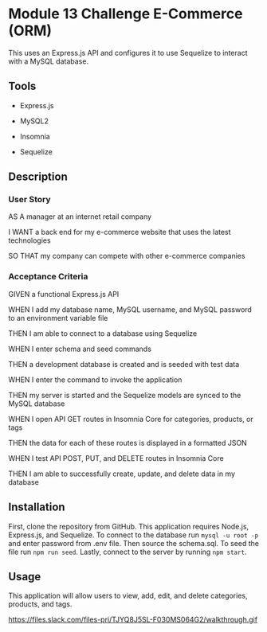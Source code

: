 # Module 13 Challenge E-Commerce (ORM)

This uses an Express.js API and configures it to use Sequelize to interact with a MySQL database.

## Tools
- Express.js

- MySQL2

- Insomnia

- Sequelize

## Description

### User Story

AS A manager at an internet retail company

I WANT a back end for my e-commerce website that uses the latest technologies

SO THAT my company can compete with other e-commerce companies

### Acceptance Criteria

GIVEN a functional Express.js API

WHEN I add my database name, MySQL username, and MySQL password to an environment variable file

THEN I am able to connect to a database using Sequelize

WHEN I enter schema and seed commands

THEN a development database is created and is seeded with test data

WHEN I enter the command to invoke the application

THEN my server is started and the Sequelize models are synced to the MySQL database

WHEN I open API GET routes in Insomnia Core for categories, products, or tags

THEN the data for each of these routes is displayed in a formatted JSON

WHEN I test API POST, PUT, and DELETE routes in Insomnia Core

THEN I am able to successfully create, update, and delete data in my database

## Installation 
First, clone the repository from GitHub. This application requires Node.js, Express.js, and Sequelize. To connect to the database run `mysql -u root -p` and enter password from .env file. Then source the schema.sql. To seed the file run `npm run seed`. Lastly, connect to the server by running `npm start`. 

## Usage 
This application will allow users to view, add, edit, and delete categories, products, and tags.

https://files.slack.com/files-pri/TJYQ8J5SL-F030MS064G2/walkthrough.gif

